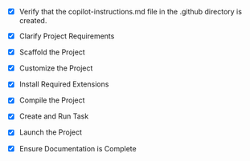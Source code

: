 <!-- Use this file to provide workspace-specific custom instructions to Copilot. For more details, visit https://code.visualstudio.com/docs/copilot/copilot-customization#_use-a-githubcopilotinstructionsmd-file -->
- [x] Verify that the copilot-instructions.md file in the .github directory is created.

- [x] Clarify Project Requirements
	<!-- Django project with user registration, admin panel, and blog system for game integration -->

- [x] Scaffold the Project
	<!-- Create Django project structure with apps for users, authentication, and blog -->

- [x] Customize the Project
	<!-- Configure models, views, templates, and admin interface -->

- [x] Install Required Extensions
	<!-- Install Python and Django extensions -->

- [x] Compile the Project
	<!-- Install dependencies and run migrations -->

- [x] Create and Run Task
	<!-- Create Django development server task -->

- [x] Launch the Project
	<!-- Start Django development server -->

- [x] Ensure Documentation is Complete
	<!-- Update README.md with project information -->